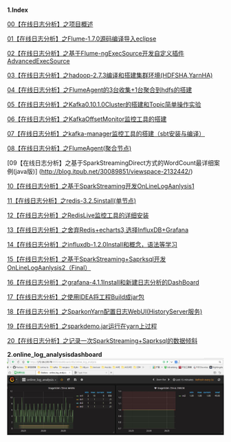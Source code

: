 **1.Index**

[00【在线日志分析】之项目概述](http://blog.itpub.net/30089851/viewspace-2132037/)

[01【在线日志分析】之Flume-1.7.0源码编译导入eclipse](http://blog.itpub.net/30089851/viewspace-2131976/)

[02【在线日志分析】之基于Flume-ngExecSource开发自定义插件AdvancedExecSource](http://blog.itpub.net/30089851/viewspace-2131995/)

[03【在线日志分析】之hadoop-2.7.3编译和搭建集群环境(HDFSHA,YarnHA)](http://blog.itpub.net/30089851/viewspace-2132036/)

[04【在线日志分析】之FlumeAgent的3台收集+1台聚合到hdfs的搭建](http://blog.itpub.net/30089851/viewspace-2132043/)

[05【在线日志分析】之Kafka0.10.1.0Cluster的搭建和Topic简单操作实验](http://blog.itpub.net/30089851/viewspace-2132049/)

[06【在线日志分析】之KafkaOffsetMonitor监控工具的搭建](http://blog.itpub.net/30089851/viewspace-2132050/)

[07【在线日志分析】之kafka-manager监控工具的搭建（sbt安装与编译）	](http://blog.itpub.net/30089851/viewspace-2132052/)

[08【在线日志分析】之FlumeAgent(聚合节点)](http://blog.itpub.net/30089851/viewspace-2132060/)

[09【在线日志分析】之基于SparkStreamingDirect方式的WordCount最详细案例(java版)]	(http://blog.itpub.net/30089851/viewspace-2132442/)

[10【在线日志分析】之基于SparkStreaming开发OnLineLogAanlysis1](http://blog.itpub.net/30089851/viewspace-2132443/)

[11【在线日志分析】之redis-3.2.5install(单节点)](http://blog.itpub.net/30089851/viewspace-2132446/)

[12【在线日志分析】之RedisLive监控工具的详细安装](http://blog.itpub.net/30089851/viewspace-2132455/)

[13【在线日志分析】之舍弃Redis+echarts3,选择InfluxDB+Grafana](http://blog.itpub.net/30089851/viewspace-2133320/)

[14【在线日志分析】之influxdb-1.2.0Install和概念，语法等学习](http://blog.itpub.net/30089851/viewspace-2133323/)

[15【在线日志分析】之基于SparkStreaming+Saprksql开发OnLineLogAanlysis2（Final）	](http://blog.itpub.net/30089851/viewspace-2133325/)

[16【在线日志分析】之grafana-4.1.1Install和新建日志分析的DashBoard](http://blog.itpub.net/30089851/viewspace-2133327/)

[17【在线日志分析】之使用IDEA将工程Build成jar包](http://blog.itpub.net/30089851/viewspace-2133861/)

[18【在线日志分析】之SparkonYarn配置日志WebUI(HistoryServer服务)](http://blog.itpub.net/30089851/viewspace-2133897/)

[19【在线日志分析】之sparkdemo.jar运行在yarn上过程](http://blog.itpub.net/30089851/viewspace-2133917/)

[20【在线日志分析】之记录一次SparkStreaming+Saprksql的数据倾斜](http://blog.itpub.net/30089851/viewspace-2133918/)

**2.online_log_analysisdashboard**
![online_log_analysisdashboard](https://github.com/Hackeruncle/OnlineLogAnalysis/blob/master/raw/master/screenshots/DashBoard_Demo.jpg)
